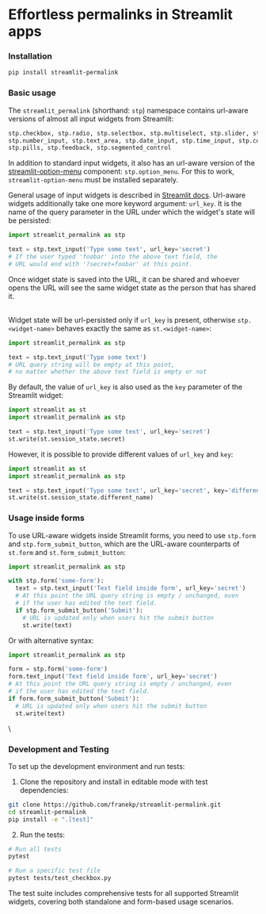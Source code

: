# Effortless permalinks in Streamlit apps

### Installation

```bash
pip install streamlit-permalink
```

### Basic usage

The `streamlit_permalink` (shorthand: `stp`) namespace contains url-aware versions of almost all input widgets from Streamlit:

```python
stp.checkbox, stp.radio, stp.selectbox, stp.multiselect, stp.slider, stp.select_slider, stp.text_input
stp.number_input, stp.text_area, stp.date_input, stp.time_input, stp.color_picker, stp.form_submit_button, 
stp.pills, stp.feedback, stp.segmented_control
```

In addition to standard input widgets, it also has an url-aware version of the [streamlit-option-menu](https://github.com/victoryhb/streamlit-option-menu) component: `stp.option_menu`. For this to work, `streamlit-option-menu` must be installed separately.

General usage of input widgets is described in [Streamlit docs](https://docs.streamlit.io/library/api-reference/widgets). Url-aware widgets additionally take one more keyword argument: `url_key`. It is the name of the query parameter in the URL under which the widget's state will be persisted:

```python
import streamlit_permalink as stp

text = stp.text_input('Type some text', url_key='secret')
# If the user typed 'foobar' into the above text field, the
# URL would end with '?secret=foobar' at this point.
```

Once widget state is saved into the URL, it can be shared and whoever opens the URL will see the same widget state as the person that has shared it.

\
Widget state will be url-persisted only if `url_key` is present, otherwise `stp.<widget-name>` behaves exactly the same as `st.<widget-name>`:

```python
import streamlit_permalink as stp

text = stp.text_input('Type some text')
# URL query string will be empty at this point,
# no matter whether the above text field is empty or not
```

By default, the value of `url_key` is also used as the `key` parameter of the Streamlit widget: 

```python
import streamlit as st
import streamlit_permalink as stp

text = stp.text_input('Type some text', url_key='secret')
st.write(st.session_state.secret)
```

However, it is possible to provide different values of `url_key` and `key`:

```python
import streamlit as st
import streamlit_permalink as stp

text = stp.text_input('Type some text', url_key='secret', key='different_name')
st.write(st.session_state.different_name)
```

### Usage inside forms

To use URL-aware widgets inside Streamlit forms, you need to use `stp.form` and `stp.form_submit_button`, which are the URL-aware counterparts of `st.form` and `st.form_submit_button`:

```python
import streamlit_permalink as stp

with stp.form('some-form'):
  text = stp.text_input('Text field inside form', url_key='secret')
  # At this point the URL query string is empty / unchanged, even
  # if the user has edited the text field.
  if stp.form_submit_button('Submit'):
    # URL is updated only when users hit the submit button
    st.write(text)
```

Or with alternative syntax:

```python
import streamlit_permalink as stp

form = stp.form('some-form')
form.text_input('Text field inside form', url_key='secret')
# At this point the URL query string is empty / unchanged, even
# if the user has edited the text field.
if form.form_submit_button('Submit'):
  # URL is updated only when users hit the submit button
  st.write(text)
```

\

### Development and Testing

To set up the development environment and run tests:

1. Clone the repository and install in editable mode with test dependencies:
```bash
git clone https://github.com/franekp/streamlit-permalink.git
cd streamlit-permalink
pip install -e ".[test]"
```

2. Run the tests:
```bash
# Run all tests
pytest

# Run a specific test file
pytest tests/test_checkbox.py
```

The test suite includes comprehensive tests for all supported Streamlit widgets, covering both standalone and form-based usage scenarios.
